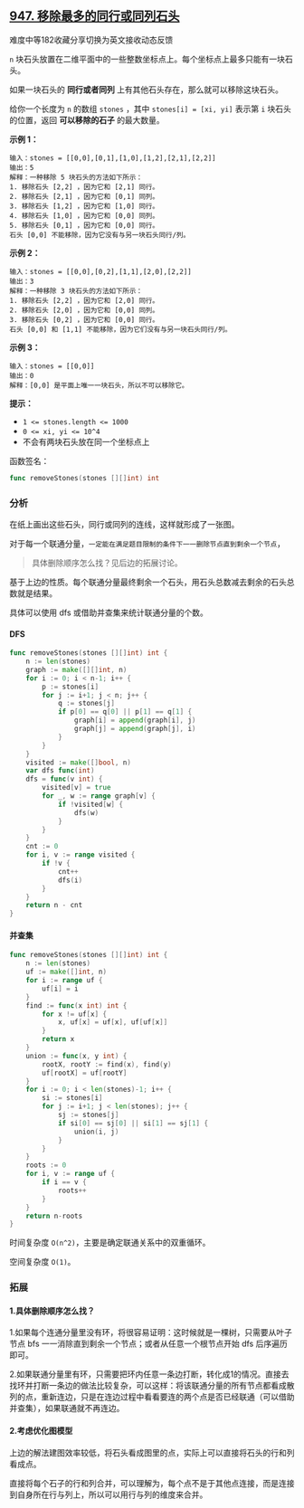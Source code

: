 ## [947. 移除最多的同行或同列石头](https://leetcode-cn.com/problems/most-stones-removed-with-same-row-or-column/)

难度中等182收藏分享切换为英文接收动态反馈

`n` 块石头放置在二维平面中的一些整数坐标点上。每个坐标点上最多只能有一块石头。

如果一块石头的 **同行或者同列** 上有其他石头存在，那么就可以移除这块石头。

给你一个长度为 `n` 的数组 `stones` ，其中 `stones[i] = [xi, yi]` 表示第 `i` 块石头的位置，返回 **可以移除的石子** 的最大数量。

 

**示例 1：**

```
输入：stones = [[0,0],[0,1],[1,0],[1,2],[2,1],[2,2]]
输出：5
解释：一种移除 5 块石头的方法如下所示：
1. 移除石头 [2,2] ，因为它和 [2,1] 同行。
2. 移除石头 [2,1] ，因为它和 [0,1] 同列。
3. 移除石头 [1,2] ，因为它和 [1,0] 同行。
4. 移除石头 [1,0] ，因为它和 [0,0] 同列。
5. 移除石头 [0,1] ，因为它和 [0,0] 同行。
石头 [0,0] 不能移除，因为它没有与另一块石头同行/列。
```

**示例 2：**

```
输入：stones = [[0,0],[0,2],[1,1],[2,0],[2,2]]
输出：3
解释：一种移除 3 块石头的方法如下所示：
1. 移除石头 [2,2] ，因为它和 [2,0] 同行。
2. 移除石头 [2,0] ，因为它和 [0,0] 同列。
3. 移除石头 [0,2] ，因为它和 [0,0] 同行。
石头 [0,0] 和 [1,1] 不能移除，因为它们没有与另一块石头同行/列。
```

**示例 3：**

```
输入：stones = [[0,0]]
输出：0
解释：[0,0] 是平面上唯一一块石头，所以不可以移除它。
```

 

**提示：**

- `1 <= stones.length <= 1000`
- `0 <= xi, yi <= 10^4`
- 不会有两块石头放在同一个坐标点上

函数签名：

```go
func removeStones(stones [][]int) int
```

### 分析

在纸上画出这些石头，同行或同列的连线，这样就形成了一张图。

对于每一个联通分量，`一定能在满足题目限制的条件下一一删除节点直到剩余一个节点`，

>  具体删除顺序怎么找？见后边的拓展讨论。

基于上边的性质。每个联通分量最终剩余一个石头，用石头总数减去剩余的石头总数就是结果。

具体可以使用 dfs 或借助并查集来统计联通分量的个数。

#### DFS

```go
func removeStones(stones [][]int) int {
	n := len(stones)
	graph := make([][]int, n)
	for i := 0; i < n-1; i++ {
		p := stones[i]
		for j := i+1; j < n; j++ {
			q := stones[j]
			if p[0] == q[0] || p[1] == q[1] {
				graph[i] = append(graph[i], j)
                graph[j] = append(graph[j], i)
			}
		}
	}
	visited := make([]bool, n)
	var dfs func(int)
	dfs = func(v int) {
		visited[v] = true
		for _, w := range graph[v] {
			if !visited[w] {
				dfs(w)
			}
		}
	}
	cnt := 0
	for i, v := range visited {
		if !v {
			cnt++
			dfs(i)
		}
	}
	return n - cnt
}
```

#### 并查集

```go
func removeStones(stones [][]int) int {
	n := len(stones)
	uf := make([]int, n)
	for i := range uf {
		uf[i] = i
	}
	find := func(x int) int {
		for x != uf[x] {
			x, uf[x] = uf[x], uf[uf[x]]
		}
		return x
	}
	union := func(x, y int) {
		rootX, rootY := find(x), find(y)
		uf[rootX] = uf[rootY]
	}
	for i := 0; i < len(stones)-1; i++ {
		si := stones[i]
		for j := i+1; j < len(stones); j++ {
			sj := stones[j]
			if si[0] == sj[0] || si[1] == sj[1] {
				union(i, j)
			}
		}
	}
	roots := 0
	for i, v := range uf {
		if i == v {
			roots++
		}
	}
	return n-roots
}
```

时间复杂度 `O(n^2)`，主要是确定联通关系中的双重循环。

空间复杂度 `O(1)`。

### 拓展

#### 1.具体删除顺序怎么找？

1.如果每个连通分量里没有环，将很容易证明：这时候就是一棵树，只需要从叶子节点 bfs 一一消除直到剩余一个节点；或者从任意一个根节点开始 dfs 后序遍历即可。

2.如果联通分量里有环，只需要把环内任意一条边打断，转化成1的情况。直接去找环并打断一条边的做法比较复杂，可以这样：将该联通分量的所有节点都看成散列的点，重新连边，只是在连边过程中看看要连的两个点是否已经联通（可以借助并查集），如果联通就不再连边。

#### 2.考虑优化图模型

上边的解法建图效率较低，将石头看成图里的点，实际上可以直接将石头的行和列看成点。

直接将每个石子的行和列合并，可以理解为，每个点不是于其他点连接，而是连接到自身所在行与列上，所以可以用行与列的维度来合并。